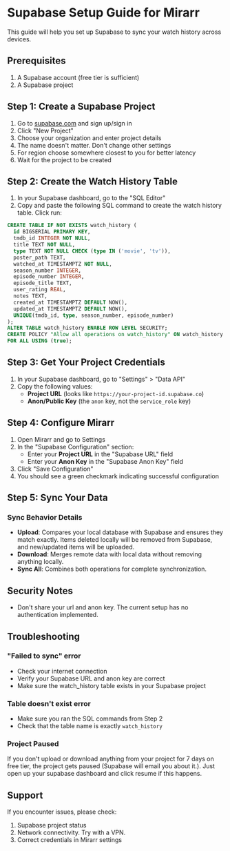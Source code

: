 # Supabase Setup Guide for Mirarr

This guide will help you set up Supabase to sync your watch history across devices.

## Prerequisites

1. A Supabase account (free tier is sufficient)
2. A Supabase project

## Step 1: Create a Supabase Project

1. Go to [supabase.com](https://supabase.com) and sign up/sign in
2. Click "New Project"
3. Choose your organization and enter project details
4. The name doesn't matter. Don't change other settings
5. For region choose somewhere closest to you for better latency
6. Wait for the project to be created


## Step 2: Create the Watch History Table

1. In your Supabase dashboard, go to the "SQL Editor"
2. Copy and paste the following SQL command to create the watch history table. Click run:

```sql
CREATE TABLE IF NOT EXISTS watch_history (
  id BIGSERIAL PRIMARY KEY,
  tmdb_id INTEGER NOT NULL,
  title TEXT NOT NULL,
  type TEXT NOT NULL CHECK (type IN ('movie', 'tv')),
  poster_path TEXT,
  watched_at TIMESTAMPTZ NOT NULL,
  season_number INTEGER,
  episode_number INTEGER,
  episode_title TEXT,
  user_rating REAL,
  notes TEXT,
  created_at TIMESTAMPTZ DEFAULT NOW(),
  updated_at TIMESTAMPTZ DEFAULT NOW(),
  UNIQUE(tmdb_id, type, season_number, episode_number)
);
ALTER TABLE watch_history ENABLE ROW LEVEL SECURITY;
CREATE POLICY "Allow all operations on watch_history" ON watch_history
FOR ALL USING (true);
```

## Step 3: Get Your Project Credentials

1. In your Supabase dashboard, go to "Settings" > "Data API"
2. Copy the following values:
   - **Project URL** (looks like `https://your-project-id.supabase.co`)
   - **Anon/Public Key** (the `anon` key, not the `service_role` key)

## Step 4: Configure Mirarr

1. Open Mirarr and go to Settings
2. In the "Supabase Configuration" section:
   - Enter your **Project URL** in the "Supabase URL" field
   - Enter your **Anon Key** in the "Supabase Anon Key" field
3. Click "Save Configuration"
4. You should see a green checkmark indicating successful configuration

## Step 5: Sync Your Data


### Sync Behavior Details

- **Upload**: Compares your local database with Supabase and ensures they match exactly. Items deleted locally will be removed from Supabase, and new/updated items will be uploaded.
- **Download**: Merges remote data with local data without removing anything locally.
- **Sync All**: Combines both operations for complete synchronization.

## Security Notes

- Don't share your url and anon key. The current setup has no authentication implemented.

## Troubleshooting

### "Failed to sync" error
- Check your internet connection
- Verify your Supabase URL and anon key are correct
- Make sure the watch_history table exists in your Supabase project

### Table doesn't exist error
- Make sure you ran the SQL commands from Step 2
- Check that the table name is exactly `watch_history`

### Project Paused
If you don't upload or download anything from your project for 7 days on free tier, the project gets paused (Supabase will email you about it.). Just open up your supabase dashboard and click resume if this happens. 


## Support

If you encounter issues, please check:
1. Supabase project status
2. Network connectivity. Try with a VPN.
3. Correct credentials in Mirarr settings 